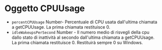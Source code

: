 # Oggetto CPUUsage

* `percentCPUUsage` Number- Percentuale di CPU usata dall'ultima chiamata a getCPUUsage. La prima chiamata restituisce 0.
* `idleWakeupsPerSecond` Number - Il numero medio di risvegli della cpu dallo stato di inattività al secondo dall'ultima chiamata a getCPUUsage. La prima chiamata restituisce 0. Restituirà sempre 0 su Windows.